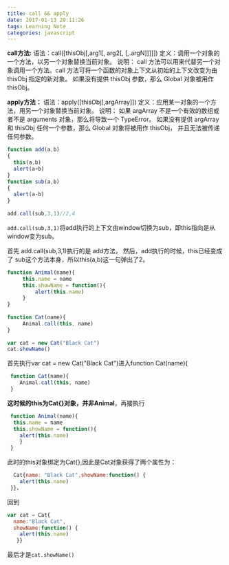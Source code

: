 ```yaml
---
title: call && apply
date: 2017-01-13 20:11:26
tags: Learning Note
categories: javascript
---
```


**call方法:** 
语法：call([thisObj[,arg1[, arg2[,   [,.argN]]]]]) 
定义：调用一个对象的一个方法，以另一个对象替换当前对象。 
说明： 
call 方法可以用来代替另一个对象调用一个方法。call 方法可将一个函数的对象上下文从初始的上下文改变为由 thisObj 指定的新对象。 
如果没有提供 thisObj 参数，那么 Global 对象被用作 thisObj。 

**apply方法：** 
语法：apply([thisObj[,argArray]]) 
定义：应用某一对象的一个方法，用另一个对象替换当前对象。 
说明： 
如果 argArray 不是一个有效的数组或者不是 arguments 对象，那么将导致一个 TypeError。 
如果没有提供 argArray 和 thisObj 任何一个参数，那么 Global 对象将被用作 thisObj， 并且无法被传递任何参数。

```javascript
function add(a,b)  
{  
  this(a,b)
  alert(a+b) 
}  
function sub(a,b)  
{  
  alert(a-b) 
}  
  
add.call(sub,3,1)//2,4
```

`add.call(sub,3,1)`将add执行的上下文由window切换为sub，即this指向是从window变为sub。

首先 add.call(sub,3,1)执行的是 add方法， 然后，add执行的时候，this已经变成了 sub这个方法本身，所以this(a,b)这一句弹出了2。

```javascript
function Animal(name){    
     this.name = name
     this.showName = function(){    
         alert(this.name)
     }    
}    
   
function Cat(name){  
     Animal.call(this, name)
}    
   
var cat = new Cat("Black Cat")
cat.showName()
```

首先执行var cat = new Cat("Black Cat")进入function Cat(name){  

```javascript
 function Cat(name){
 	Animal.call(this, name)
 }
```


**这时候的this为Cat{}对象，并非Animal**，再接执行   

```javascript
 function Animal(name){ 
  this.name = name  
  this.showName = function(){    
    alert(this.name)   
 	}    
 }
```


此时的this对象绑定为Cat{},因此是Cat对象获得了两个属性为：

```javascript
  Cat{name: "Black Cat",showName:function() {      
    alert(this.name)    
 }}，
```

回到

```javascript
var cat = Cat{
  name:"Black Cat",
  showName:function() {    
    alert(this.name)
   }}
```

 最后才是`cat.showName()`